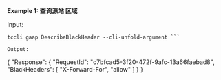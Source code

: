 **Example 1: 查询源站 区域**



Input: 

```
tccli gaap DescribeBlackHeader --cli-unfold-argument ```

Output: 
```
{
    "Response": {
        "RequestId": "c7bfcad5-3f20-472f-9afc-13a66faebad8",
        "BlackHeaders": [
            "X-Forward-For",
            "allow"
        ]
    }
}
```

